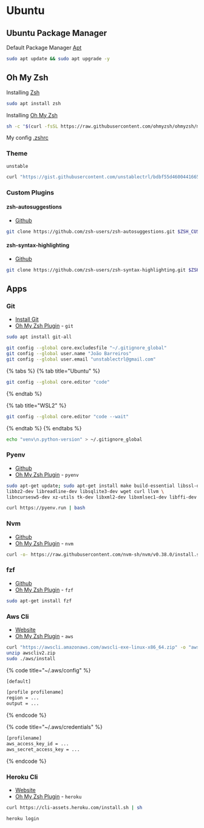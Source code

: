 # Ubuntu

## Ubuntu Package Manager

Default Package Manager [Apt](https://ubuntu.com/server/docs/package-management)

```bash
sudo apt update && sudo apt upgrade -y
```

## Oh My Zsh

Installing [Zsh](https://github.com/ohmyzsh/ohmyzsh/wiki/Installing-ZSH)

```bash
sudo apt install zsh
```

Installing [Oh My Zsh](https://github.com/ohmyzsh/ohmyzsh#basic-installation)

```bash
sh -c "$(curl -fsSL https://raw.githubusercontent.com/ohmyzsh/ohmyzsh/master/tools/install.sh)"
```

My config [.zshrc](https://gist.github.com/unstablectrl/12351f8d50b265652e0a300c378f4a8a)

### **Theme**

`unstable`

```bash
curl "https://gist.githubusercontent.com/unstablectrl/bdbf55d4600441665198347b714d82ec/raw/5a35ad413e096564ccb7c839b2ba68de3a6df736/unstable.zsh-theme" -o "$ZSH_CUSTOM/themes/unstable.zsh-theme" --create-dirs
```

### Custom Plugins

#### zsh-autosuggestions

* [Github](https://github.com/zsh-users/zsh-autosuggestions.git)

```bash
git clone https://github.com/zsh-users/zsh-autosuggestions.git $ZSH_CUSTOM/plugins/zsh-autosuggestions
```

#### zsh-syntax-highlighting

* [Github](https://github.com/zsh-users/zsh-syntax-highlighting.git)

```bash
git clone https://github.com/zsh-users/zsh-syntax-highlighting.git $ZSH_CUSTOM/plugins/zsh-syntax-highlighting
```

## Apps

### Git

* [Install Git](https://git-scm.com/book/en/v2/Getting-Started-Installing-Git)
* [Oh My Zsh Plugin](https://github.com/ohmyzsh/ohmyzsh/tree/master/plugins/git) - `git`

```bash
sudo apt install git-all
```

```bash
git config --global core.excludesfile "~/.gitignore_global"
git config --global user.name "João Barreiros"
git config --global user.email "unstablectrl@gmail.com"
```

{% tabs %}
{% tab title="Ubuntu" %}
```bash
git config --global core.editor "code"
```
{% endtab %}

{% tab title="WSL2" %}
```bash
git config --global core.editor "code --wait"
```
{% endtab %}
{% endtabs %}

```bash
echo "venv\n.python-version" > ~/.gitignore_global
```

### Pyenv

* [Github](https://github.com/pyenv/pyenv)
* [Oh My Zsh Plugin](https://github.com/ohmyzsh/ohmyzsh/tree/master/plugins/pyenv) - `pyenv`

```bash
sudo apt-get update; sudo apt-get install make build-essential libssl-dev zlib1g-dev \
libbz2-dev libreadline-dev libsqlite3-dev wget curl llvm \
libncursesw5-dev xz-utils tk-dev libxml2-dev libxmlsec1-dev libffi-dev liblzma-dev
```

```bash
curl https://pyenv.run | bash
```

### Nvm

* [Github](https://github.com/nvm-sh/nvm)
* [Oh My Zsh Plugin](https://github.com/ohmyzsh/ohmyzsh/tree/master/plugins/nvm) - `nvm`

```bash
curl -o- https://raw.githubusercontent.com/nvm-sh/nvm/v0.38.0/install.sh | bash
```

### fzf

* [Github](https://github.com/junegunn/fzf)
* [Oh My Zsh Plugin](https://github.com/ohmyzsh/ohmyzsh/tree/master/plugins/fzf) - `fzf`

```bash
sudo apt-get install fzf
```

### Aws Cli

* [Website](https://docs.aws.amazon.com/cli/latest/userguide/install-cliv2-linux.html)
* [Oh My Zsh Plugin](https://github.com/ohmyzsh/ohmyzsh/tree/master/plugins/aws) - `aws`

```bash
curl "https://awscli.amazonaws.com/awscli-exe-linux-x86_64.zip" -o "awscliv2.zip"
unzip awscliv2.zip
sudo ./aws/install
```

{% code title="~/.aws/config" %}
```bash
[default]

[profile profilename]
region = ...
output = ...
```
{% endcode %}

{% code title="~/.aws/credentials" %}
```bash
[profilename]
aws_access_key_id = ...
aws_secret_access_key = ...
```
{% endcode %}

### Heroku Cli

* [Website](https://devcenter.heroku.com/articles/heroku-cli)
* [Oh My Zsh Plugin](https://github.com/ohmyzsh/ohmyzsh/tree/master/plugins/heroku) - `heroku`

```bash
curl https://cli-assets.heroku.com/install.sh | sh
```

```bash
heroku login
```

